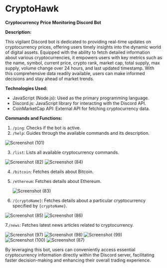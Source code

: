 # CryptoHawk 
**Cryptocurrency Price Monitoring Discord Bot**

**Description:**

This vigilant Discord bot is dedicated to providing real-time updates on cryptocurrency prices, offering users timely insights into the dynamic world of digital assets. Equipped with the ability to fetch detailed information about various cryptocurrencies, it empowers users with key metrics such as the name, symbol, current price, crypto rank, market cap, total supply, max supply, volume change over 24 hours, and last updated timestamp. With this comprehensive data readily available, users can make informed decisions and stay ahead of market trends.

**Technologies Used:**

- JavaScript (Node.js): Used as the primary programming language.
- Discord.js: JavaScript library for interacting with the Discord API.
- CoinMarketCap API: External API for fetching cryptocurrency data.
  
**Commands and Functions:**

1. `/ping`: Checks if the bot is active.
2. `/help`: Guides through the available commands and its description.

![Screenshot (101)](https://github.com/user-attachments/assets/d0fca5b8-20d5-4191-a5b4-c8ae6239b5ab)


3. `/list`: Lists all available cryptocurrency commands.

![Screenshot (82)](https://github.com/JackSpar45/CryptoHawk/assets/118149520/9e6b3f14-cecb-46a0-8f39-4fe7b0da7946)
![Screenshot (84)](https://github.com/JackSpar45/CryptoHawk/assets/118149520/ed5b779c-bb72-4a64-87b1-e2b0e142d9ca)


4. `/bitcoin`: Fetches details about Bitcoin.
5. `/ethereum`: Fetches details about Ethereum.
 
   ![Screenshot (83)](https://github.com/JackSpar45/CryptoHawk/assets/118149520/1ec229ae-622c-4af7-95d7-0a667c3834fb)

6. `/{cryptoName}`: Fetches details about a particular cryptocurrency specified by `{cryptoName}`.

![Screenshot (85)](https://github.com/JackSpar45/CryptoHawk/assets/118149520/325105e3-556d-4dc5-9b33-e2ddcfa8b6b3)
![Screenshot (86)](https://github.com/JackSpar45/CryptoHawk/assets/118149520/5bcccd2f-945d-4a3c-81ab-bbf85f9f5e93)

7.`/news`: Fetches latest news articles related to cryptocurrency.

![Screenshot (97)](https://github.com/user-attachments/assets/cf157b81-57b9-420c-b09a-e88442904096)
![Screenshot (98)](https://github.com/user-attachments/assets/21be8cce-8e41-4003-831b-dd942031d05e)
![Screenshot (99)](https://github.com/user-attachments/assets/be70d4c2-b2c6-47cc-8ee8-1b1e2e1a34e8)
![Screenshot (100)](https://github.com/user-attachments/assets/8da24a62-42c9-4c7c-b171-a5025ca8daa9)
![Screenshot (87)](https://github.com/JackSpar45/CryptoHawk/assets/118149520/870aa768-f0a0-441b-be6f-fa3876a09fde)

By leveraging this bot, users can conveniently access essential cryptocurrency information directly within the Discord server, facilitating faster decision-making and enhancing their overall trading experience.
